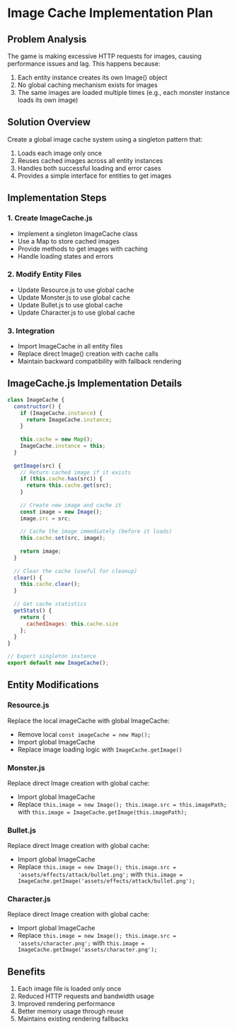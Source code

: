 # Image Cache Implementation Plan

## Problem Analysis
The game is making excessive HTTP requests for images, causing performance issues and lag. This happens because:
1. Each entity instance creates its own Image() object
2. No global caching mechanism exists for images
3. The same images are loaded multiple times (e.g., each monster instance loads its own image)

## Solution Overview
Create a global image cache system using a singleton pattern that:
1. Loads each image only once
2. Reuses cached images across all entity instances
3. Handles both successful loading and error cases
4. Provides a simple interface for entities to get images

## Implementation Steps

### 1. Create ImageCache.js
- Implement a singleton ImageCache class
- Use a Map to store cached images
- Provide methods to get images with caching
- Handle loading states and errors

### 2. Modify Entity Files
- Update Resource.js to use global cache
- Update Monster.js to use global cache
- Update Bullet.js to use global cache
- Update Character.js to use global cache

### 3. Integration
- Import ImageCache in all entity files
- Replace direct Image() creation with cache calls
- Maintain backward compatibility with fallback rendering

## ImageCache.js Implementation Details

```javascript
class ImageCache {
  constructor() {
    if (ImageCache.instance) {
      return ImageCache.instance;
    }
    
    this.cache = new Map();
    ImageCache.instance = this;
  }
  
  getImage(src) {
    // Return cached image if it exists
    if (this.cache.has(src)) {
      return this.cache.get(src);
    }
    
    // Create new image and cache it
    const image = new Image();
    image.src = src;
    
    // Cache the image immediately (before it loads)
    this.cache.set(src, image);
    
    return image;
  }
  
  // Clear the cache (useful for cleanup)
  clear() {
    this.cache.clear();
  }
  
  // Get cache statistics
  getStats() {
    return {
      cachedImages: this.cache.size
    };
  }
}

// Export singleton instance
export default new ImageCache();
```

## Entity Modifications

### Resource.js
Replace the local imageCache with global ImageCache:
- Remove local `const imageCache = new Map();`
- Import global ImageCache
- Replace image loading logic with `ImageCache.getImage()`

### Monster.js
Replace direct Image creation with global cache:
- Import global ImageCache
- Replace `this.image = new Image(); this.image.src = this.imagePath;` with `this.image = ImageCache.getImage(this.imagePath);`

### Bullet.js
Replace direct Image creation with global cache:
- Import global ImageCache
- Replace `this.image = new Image(); this.image.src = 'assets/effects/attack/bullet.png';` with `this.image = ImageCache.getImage('assets/effects/attack/bullet.png');`

### Character.js
Replace direct Image creation with global cache:
- Import global ImageCache
- Replace `this.image = new Image(); this.image.src = 'assets/character.png';` with `this.image = ImageCache.getImage('assets/character.png');`

## Benefits
1. Each image file is loaded only once
2. Reduced HTTP requests and bandwidth usage
3. Improved rendering performance
4. Better memory usage through reuse
5. Maintains existing rendering fallbacks